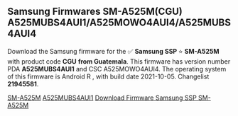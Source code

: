 <h2>Samsung Firmwares SM-A525M(CGU) A525MUBS4AUI1/A525MOWO4AUI4/A525MUBS4AUI4</h2>
Download the Samsung firmware for the ✅ <strong>Samsung SSP </strong> ⭐ <strong>SM-A525M</strong> with product code <strong>CGU</strong> <strong> from Guatemala</strong>. This firmware has version number PDA <strong>A525MUBS4AUI1</strong> and CSC A525MOWO4AUI4. The operating system of this firmware is Android R , with build date 2021-10-05. Changelist <strong>21945581</strong>.


[SM-A525M](https://samfirm.shop/samsung/model/SM-A525M)
[A525MUBS4AUI1](https://samfirm.shop/samsung/pda/A525MUBS4AUI1)
[Download Firmware Samsung SSP SM-A525M](https://samfirm.shop/samsung/firmware/462337)

